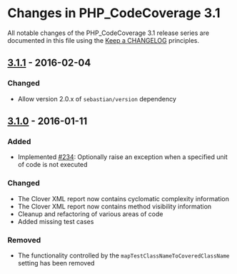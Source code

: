 # Changes in PHP_CodeCoverage 3.1

All notable changes of the PHP_CodeCoverage 3.1 release series are documented in this file using the [Keep a CHANGELOG](http://keepachangelog.com/) principles.

## [3.1.1] - 2016-02-04

### Changed

* Allow version 2.0.x of `sebastian/version` dependency

## [3.1.0] - 2016-01-11

### Added

* Implemented [#234](http://github.com/sebastianbergmann/php-code-coverage/issues/234): Optionally raise an exception when a specified unit of code is not executed

### Changed

* The Clover XML report now contains cyclomatic complexity information
* The Clover XML report now contains method visibility information
* Cleanup and refactoring of various areas of code
* Added missing test cases

### Removed

* The functionality controlled by the `mapTestClassNameToCoveredClassName` setting has been removed

[3.1.1]: http://github.com/sebastianbergmann/php-code-coverage/compare/3.1.0...3.1.1
[3.1.0]: http://github.com/sebastianbergmann/php-code-coverage/compare/3.0...3.1.0

